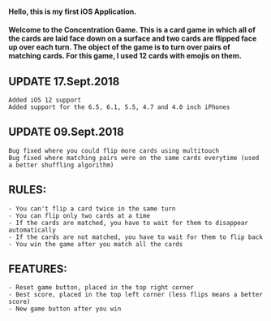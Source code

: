 #### Hello, this is my first iOS Application.

#### Welcome to the Concentration Game. This is a card game in which all of the cards are laid face down on a surface and two cards are flipped face up over each turn. The object of the game is to turn over pairs of matching cards. For this game, I used 12 cards with emojis on them.

## UPDATE 17.Sept.2018
    Added iOS 12 support
    Added support for the 6.5, 6.1, 5.5, 4.7 and 4.0 inch iPhones

## UPDATE 09.Sept.2018
    Bug fixed where you could flip more cards using multitouch
    Bug fixed where matching pairs were on the same cards everytime (used a better shuffling algorithm)

## RULES:
    - You can't flip a card twice in the same turn
    - You can flip only two cards at a time
    - If the cards are matched, you have to wait for them to disappear automatically
    - If the cards are not matched, you have to wait for them to flip back
    - You win the game after you match all the cards
    
## FEATURES:
    - Reset game button, placed in the top right corner
    - Best score, placed in the top left corner (less flips means a better score)
    - New game button after you win
    

    

